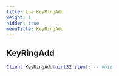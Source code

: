 ```yaml
---
title: Lua KeyRingAdd
weight: 1
hidden: true
menuTitle: KeyRingAdd
---
```

## KeyRingAdd
```lua
Client:KeyRingAdd(uint32 item); -- void
```